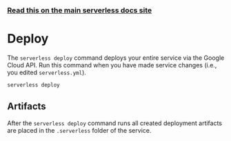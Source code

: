 <!--
title: Serverless Framework Commands - Google Cloud Functions - Deploy
menuText: deploy
menuOrder: 4
description: Deploy your service to the specified provider
layout: Doc
-->

<!-- DOCS-SITE-LINK:START automatically generated  -->
### [Read this on the main serverless docs site](https://www.serverless.com/framework/docs/providers/google/cli-reference/deploy)
<!-- DOCS-SITE-LINK:END -->

# Deploy

The `serverless deploy` command deploys your entire service via the Google Cloud API. Run this command when you have made service changes (i.e., you edited `serverless.yml`).

```bash
serverless deploy
```

## Artifacts

After the `serverless deploy` command runs all created deployment artifacts are placed in the `.serverless` folder of the service.
